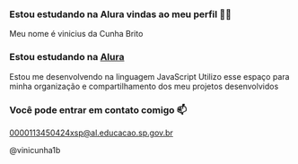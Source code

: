 ### Estou estudando na Alura  vindas ao meu perfil 💙💙

Meu nome é vinicius da Cunha Brito

### Estou estudando na [Alura](https://www.alura.com.br)
Estou me desenvolvendo na linguagem JavaScript
Utilizo esse espaço para minha organização e compartilhamento dos meu projetos desenvolvidos

### Você pode entrar em contato comigo 📫
0000113450424xsp@al.educacao.sp.gov.br

@vinicunha1b
